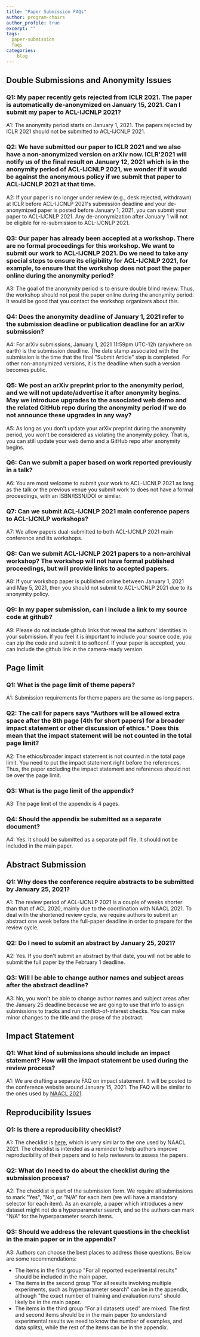 ```yaml
---
title: "Paper Submission FAQs"
author: program-chairs
author_profile: true
excerpt: ""
tags:
  paper-submission
  faqs
categories:
    blog
---
```


## Double Submissions and Anonymity Issues

### Q1: My paper recently gets rejected from ICLR 2021. The paper is automatically de-anonymized on January 15, 2021. Can I submit my paper to ACL-IJCNLP 2021?

A1: The anonymity period starts on January 1, 2021. The papers rejected by ICLR 2021 should not be submitted to ACL-IJCNLP 2021.

### Q2: We have submitted our paper to ICLR 2021 and we also have a non-anonymized version on arXiv now. ICLR'2021 will notify us of the final result on January 12, 2021 which is in the anonymity period of ACL-IJCNLP 2021, we wonder if it would be against the anonymous policy if we submit that paper to ACL-IJCNLP 2021 at that time. 

A2: If your paper is no longer under review (e.g., desk rejected, withdrawn) at ICLR before ACL-IJCNLP 2021's submission deadline and your de-anonymized paper is posted before January 1, 2021, you can submit your paper to ACL-IJCNLP 2021. Any de-anonymization after January 1 will not be eligible for re-submission to ACL-IJCNLP 2021.

### Q3: Our paper has already been accepted at a workshop. There are no formal proceedings for this workshop. We want to submit our work to ACL-IJCNLP 2021. Do we need to take any special steps to ensure its eligibility for ACL-IJCNLP 2021, for example, to ensure that the workshop does not post the paper online during the anonymity period?

A3: The goal of the anonymity period is to ensure double blind review. Thus, the workshop should not post the paper online during the anonymity period. It would be good that you contact the workshop organizers about this.

### Q4: Does the anonymity deadline of January 1, 2021 refer to the submission deadline or publication deadline for an arXiv submission?

A4: For arXiv submissions, January 1, 2021 11:59pm UTC-12h (anywhere on earth) is the submission deadline. The date stamp associated with the submission is the time that the final "Submit Article" step is completed. For other non-anonymized versions, it is the deadline when such a version becomes public.

### Q5: We post an arXiv preprint prior to the anonymity period, and we will not update/advertise it after anonymity begins. May we introduce upgrades to the associated web demo and the related GitHub repo during the anonymity period if we do not announce these upgrades in any way?
A5: As long as you don't update your arXiv preprint during the anonymity period, you won't be considered as violating the anonymity policy. That is, you can still update your web demo and a GitHub repo after anonymity begins.

### Q6: Can we submit a paper based on work reported previously in a talk?
A6: You are most welcome to submit your work to ACL-IJCNLP 2021 as long as the talk or the previous venue you submit work to does not have a formal proceedings, with an ISBN/ISSN/DOI or similar.

### Q7: Can we submit ACL-IJCNLP 2021 main conference papers to ACL-IJCNLP workshops?
A7: We allow papers dual-submitted to both ACL-IJCNLP 2021 main conference and its workshops.

### Q8: Can we submit ACL-IJCNLP 2021 papers to a non-archival workshop? The workshop will not have formal published proceedings, but will provide links to accepted papers.
A8: If your workshop paper is published online between January 1, 2021 and May 5, 2021, then you should not submit to ACL-IJCNLP 2021 due to its anonymity policy.

### Q9: In my paper submission, can I include a link to my source code at github?
A9: Please do not include github links that reveal the authors' identities in your submission. If you feel it is important to include your source code, you can zip the code and submit it to softconf. If your paper is accepted, you can include the github link in the camera-ready version.

## Page limit

### Q1: What is the page limit of theme papers? 
A1: Submission requirements for theme papers are the same as long papers.

### Q2: The call for papers says "Authors will be allowed extra space after the 8th page (4th for short papers) for a broader impact statement or other discussion of ethics." Does this mean that the impact statement will be not counted in the total page limit?
A2: The ethics/broader impact statement is not counted in the total page limit. You need to put the impact statement right before the references. Thus, the paper excluding the impact statement and references should not be over the page limit. 

### Q3: What is the page limit of the appendix?
A3: The page limit of the appendix is 4 pages.

### Q4: Should the appendix be submitted as a separate document?
A4: Yes. It should be submitted as a separate pdf file. It should not be included in the main paper.

## Abstract Submission

### Q1: Why does the conference require abstracts to be submitted by January 25, 2021?
A1: The review period of ACL-IJCNLP 2021 is a couple of weeks shorter than that of ACL 2020, mainly due to the coordination with NAACL 2021. To deal with the shortened review cycle, we require authors to submit an abstract one week before the full-paper deadline in order to prepare for the review cycle.

### Q2: Do I need to submit an abstract by January 25, 2021?
A2: Yes. If you don't submit an abstract by that date, you will not be able to submit the full paper by the February 1 deadline.

### Q3: Will I be able to change author names and subject areas after the abstract deadline?
A3:  No, you won't be able to change author names and subject areas after the January 25 deadline because we are going to use that info to assign submissions to tracks and run conflict-of-interest checks. You can make minor changes to the title and the prose of the abstract. 

## Impact Statement

### Q1: What kind of submissions should include an impact statement? How will the impact statement be used during the review process?
A1: We are drafting a separate FAQ on impact statement. It will be posted to the conference website around January 15, 2021.  The FAQ will be similar to the ones used by [NAACL 2021](https://2021.naacl.org/ethics/review-questions/). 

## Reproducibility Issues

### Q1: Is there a reproducibility checklist?
A1: The checklist is [here](https://2021.aclweb.org/calls/reproducibility-checklist/), which is very similar to the one used by NAACL 2021. The checklist is intended as a reminder to help authors improve reproducibility of their papers and to help reviewers to assess the papers.

### Q2: What do I need to do about the checklist during the submission process?
A2: The checklist is part of the submission form. We require all submissions to mark "Yes", "No", or "N/A" for each item (we will have a mandatory selector for each item). As an example, a paper which introduces a new dataset might not do a hyperparameter search, and so the authors can mark "N/A" for the hyperparameter search items. 

### Q3: Should we address the relevant questions in the checklist in the main paper or in the appendix?
A3: Authors can choose the best places to address those questions. Below are some recommendations: 
- The items in the first group "For all reported experimental results" should be included in the main paper. 
- The items in the second group "For all results involving multiple experiments, such as hyperparameter search" can be in the appendix, although "the exact number of training and evaluation runs" should likely be in the main paper. 
- The items in the third group "For all datasets used" are mixed. The first and second items should be in the main paper (to understand experimental results we need to know the number of examples, and data splits), while the rest of the items can be in the appendix. 
